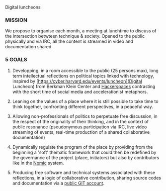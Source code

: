 Digital luncheons

### MISSION

We propose to organise each month, a meeting at lunchtime to discuss of the intersection betwteen technique & society. Opened to the public physically and via IRC, all the content is streamed in video and documentation shared.

### 5 GOALS

1. Developping, in a room accessible to the public (25 persons max), long term intellectual reflections on political topics linked with technology, inspired by [https://cyber.harvard.edu/events/luncheon](Digital Luncheon) from Berkman Klein Center and [Hackerspaces](https://wiki.hackerspaces.org/Hackerspaces) contrasting with the short time of social media and accelerationist metaphors.

2. Leaning on the values of a place where it is still possible to take time to think together, confronting different perspectives, in a peaceful way.

3. Allowing non-professionals of politics to perpetuate free discussion, in the respect of the originality of their thinking, and in the context of public resonance (pseudonymous participation via IRC, live video streaming of events, real-time production of a shared collaborative documentation)

4. Dynamically regulate the program of the place by providing from the beginning a 'soft' thematic framework that could then be redefined by the governance of the project (place, initiators) but also by contributors like in the [Nomic](http://fr.wikipedia.org/wiki/Nomic) system.

5. Producing free software and technical systems associated with these reflections, in a logic of collaborative contribution, sharing source codes and documentation via a [public GIT account](https://dejnum.github.io/).